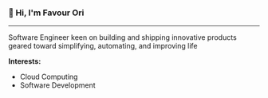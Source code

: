 <h3>👋 Hi, I'm Favour Ori</h3>

<hr/>

Software Engineer keen on building and shipping innovative products geared toward simplifying, automating, and improving life
<b><p>Interests:</p></b>
<ul>
<li>Cloud Computing</li>
<li>Software Development </li>
</ul>
